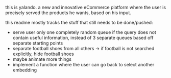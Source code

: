 this is yalando. a new and innovative eCommerce platform where the user is precisely served the products he wants, based on his input.

this readme mostly tracks the stuff that still needs to be done/pushed:
- serve user only one completely random queue if the query does not contain useful information, instead of 3 separate queues based off separate starting points
- separate football shoes from all others -> if football is not searched explicitly, hide football shoes
- maybe animate more things
- implement a function where the user can go back to select another embedding
